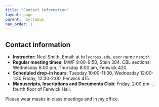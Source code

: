 ```yaml
---
title: "Contact information"
layout: page
parent:  Syllabus
nav_order: 1
---
```


## Contact information

- **Instructor**: Neel Smith.  Email: at `holycross.edu`, user name `nsmith`
- **Regular meeting times**:  MWF 9:00-9:50, Stein 304.  CBL sections: Wednesday  6:00 pm, Thursday 8:00 am, Fenwick 420. 
- **Scheduled drop-in hours**:  Tuesday 10:00-11:30, Wednesday 12:00-1:30,Friday, 12:30-2:00, Fenwick 415.
- **Manuscripts, Inscriptions and Documents Club**:  Friday, 2:00 pm -, fourth floor of Fenwick Hall.

Please wear masks in class meetings and in my office.
